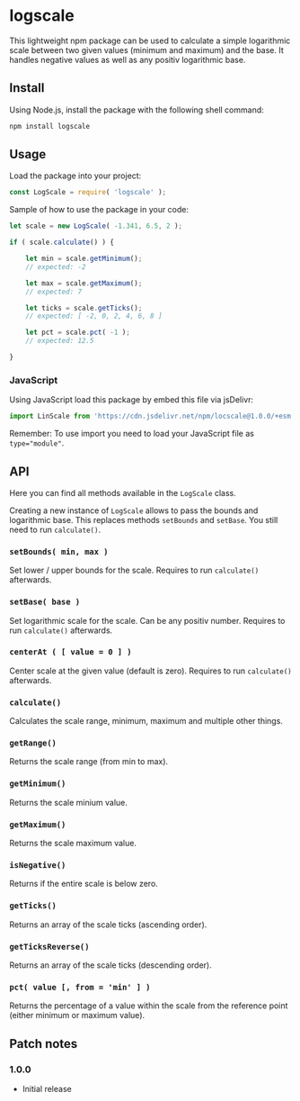 # logscale

This lightweight npm package can be used to calculate a simple logarithmic scale between two given values (minimum and maximum) and the base. It handles negative values as well as any positiv logarithmic base.

## Install

Using Node.js, install the package with the following shell command:

```sh
npm install logscale
```

## Usage

Load the package into your project:

```js
const LogScale = require( 'logscale' );
```

Sample of how to use the package in your code:

```js
let scale = new LogScale( -1.341, 6.5, 2 );

if ( scale.calculate() ) {

    let min = scale.getMinimum();
    // expected: -2

    let max = scale.getMaximum();
    // expected: 7

    let ticks = scale.getTicks();
    // expected: [ -2, 0, 2, 4, 6, 8 ]

    let pct = scale.pct( -1 );
    // expected: 12.5

}
```

### JavaScript

Using JavaScript load this package by embed this file via jsDelivr:

```js
import LinScale from 'https://cdn.jsdelivr.net/npm/locscale@1.0.0/+esm';
```

Remember: To use import you need to load your JavaScript file as ``type="module"``.

## API

Here you can find all methods available in the ``LogScale`` class.

Creating a new instance of ``LogScale`` allows to pass the bounds and logarithmic base. This replaces methods ``setBounds`` and ``setBase``. You still need to run ``calculate()``.

### ``setBounds( min, max )``

Set lower / upper bounds for the scale. Requires to run ``calculate()`` afterwards.

### ``setBase( base )``

Set logarithmic scale for the scale. Can be any positiv number. Requires to run ``calculate()`` afterwards.

### ``centerAt ( [ value = 0 ] )``

Center scale at the given value (default is zero). Requires to run ``calculate()`` afterwards.

### ``calculate()``

Calculates the scale range, minimum, maximum and multiple other things.

### ``getRange()``

Returns the scale range (from min to max).

### ``getMinimum()``

Returns the scale minium value.

### ``getMaximum()``

Returns the scale maximum value.

### ``isNegative()``

Returns if the entire scale is below zero.

### ``getTicks()``

Returns an array of the scale ticks (ascending order).

### ``getTicksReverse()``

Returns an array of the scale ticks (descending order).

### ``pct( value [, from = 'min' ] )``

Returns the percentage of a value within the scale from the reference point (either minimum or maximum value).

## Patch notes

### 1.0.0

* Initial release
